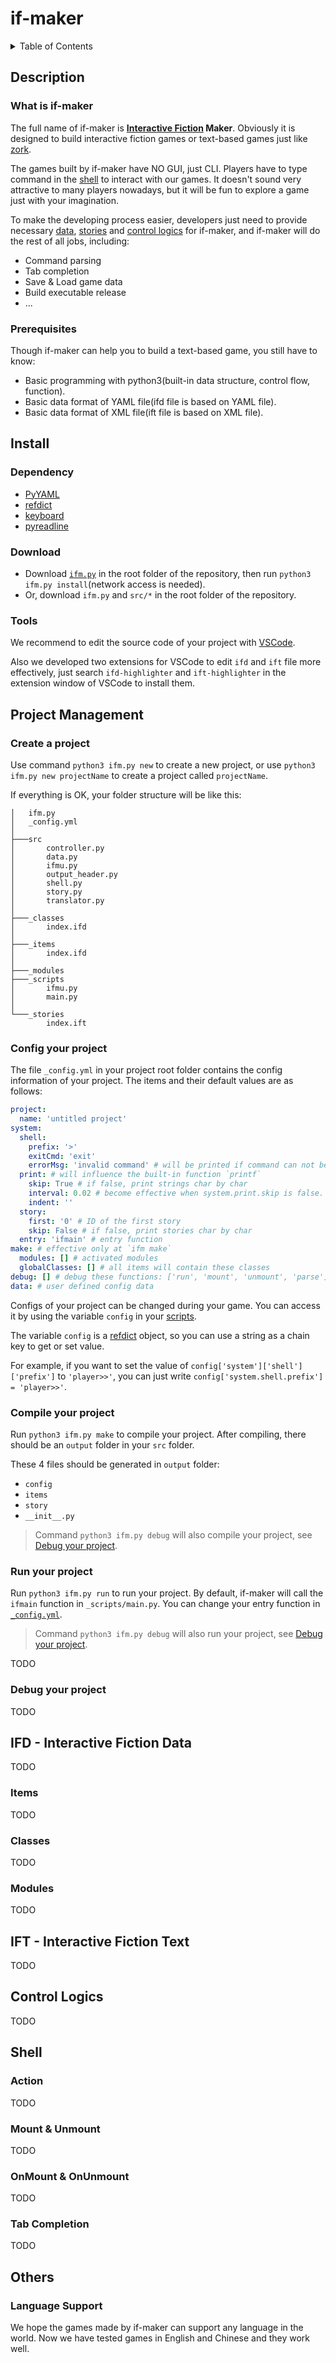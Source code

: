 # if-maker

<details>
<summary>Table of Contents</summary>

- [if-maker](#if-maker)
  - [Description](#Description)
    - [What is if-maker](#What-is-if-maker)
    - [Prerequisites](#Prerequisites)
  - [Install](#Install)
    - [Dependency](#Dependency)
    - [Download](#Download)
    - [Tools](#Tools)
  - [Project Management](#Project-Management)
    - [Create a project](#Create-a-project)
    - [Compile your project](#Compile-your-project)
    - [Run your project](#Run-your-project)
    - [Debug your project](#Debug-your-project)
  - [IFD - Interactive Fiction Data](#IFD---Interactive-Fiction-Data)
    - [Items](#Items)
    - [Classes](#Classes)
    - [Modules](#Modules)
  - [IFT - Interactive Fiction Text](#IFT---Interactive-Fiction-Text)
  - [Scripts](#Scripts)
    - [Function Call](#Function-Call)
    - [Built-in Content](#Built-in-Content)
  - [Shell](#Shell)
    - [Action](#Action)
    - [Mount & Unmount](#Mount--Unmount)
    - [OnMount & OnUnmount](#OnMount--OnUnmount)
    - [Tab Completion](#Tab-Completion)
  - [Others](#Others)
    - [Language Support](#Language-Support)

</details>

## Description

### What is if-maker

The full name of if-maker is **[Interactive Fiction](https://en.wikipedia.org/wiki/Interactive_fiction) Maker**. Obviously it is designed to build interactive fiction games or text-based games just like [zork](https://en.wikipedia.org/wiki/Zork).

The games built by if-maker have NO GUI, just CLI. Players have to type command in the [shell](#Shell) to interact with our games. It doesn't sound very attractive to many players nowadays, but it will be fun to explore a game just with your imagination.

To make the developing process easier, developers just need to provide necessary [data](#IFD---Interactive-Fiction-Data), [stories](#IFT---Interactive-Fiction-Text) and [control logics](#Scripts) for if-maker, and if-maker will do the rest of all jobs, including:

- Command parsing
- Tab completion
- Save & Load game data
- Build executable release
- ...

### Prerequisites

Though if-maker can help you to build a text-based game, you still have to know:
- Basic programming with python3(built-in data structure, control flow, function).
- Basic data format of YAML file(ifd file is based on YAML file).
- Basic data format of XML file(ift file is based on XML file).

## Install

### Dependency

- [PyYAML](https://pypi.org/project/PyYAML/)
- [refdict](https://pypi.org/project/refdict/)
- [keyboard](https://pypi.org/project/keyboard/)
- [pyreadline](https://pypi.org/project/pyreadline/)

### Download

- Download [`ifm.py`](https://raw.githubusercontent.com/DiscreteTom/if-maker/master/ifm.py) in the root folder of the repository, then run `python3 ifm.py install`(network access is needed).
- Or, download `ifm.py` and `src/*` in the root folder of the repository.

### Tools

We recommend to edit the source code of your project with [VSCode](https://code.visualstudio.com/).

Also we developed two extensions for VSCode to edit `ifd` and `ift` file more effectively, just search `ifd-highlighter` and `ift-highlighter` in the extension window of VSCode to install them.

## Project Management

### Create a project

Use command `python3 ifm.py new` to create a new project, or use `python3 ifm.py new projectName` to create a project called `projectName`.

If everything is OK, your folder structure will be like this:

```
│   ifm.py
│   _config.yml
│
├───src
│       controller.py
│       data.py
│       ifmu.py
│       output_header.py
│       shell.py
│       story.py
│       translator.py
│
├───_classes
│       index.ifd
│
├───_items
│       index.ifd
│
├───_modules
├───_scripts
│       ifmu.py
│       main.py
│
└───_stories
        index.ift
```

### Config your project

The file `_config.yml` in your project root folder contains the config information of your project. The items and their default values are as follows:

```yaml
project:
  name: 'untitled project'
system:
  shell:
    prefix: '>'
    exitCmd: 'exit'
    errorMsg: 'invalid command' # will be printed if command can not be parsed
  print: # will influence the built-in function `printf`
    skip: True # if false, print strings char by char
    interval: 0.02 # become effective when system.print.skip is false. using second as unit
    indent: ''
  story:
    first: '0' # ID of the first story
    skip: False # if false, print stories char by char
  entry: 'ifmain' # entry function
make: # effective only at `ifm make`
  modules: [] # activated modules
  globalClasses: [] # all items will contain these classes
debug: [] # debug these functions: ['run', 'mount', 'unmount', 'parse']
data: # user defined config data
```

Configs of your project can be changed during your game. You can access it by using the variable `config` in your [scripts](#Scripts).

The variable `config` is a [refdict](https://pypi.org/project/refdict/) object, so you can use a string as a chain key to get or set value.

For example, if you want to set the value of `config['system']['shell']['prefix']` to `'player>>'`, you can just write `config['system.shell.prefix'] = 'player>>'`.

### Compile your project

Run `python3 ifm.py make` to compile your project. After compiling, there should be an `output` folder in your `src` folder.

These 4 files should be generated in `output` folder:

- `config`
- `items`
- `story`
- `__init__.py`

>Command `python3 ifm.py debug` will also compile your project, see [Debug your project](#Debug-your-project).

### Run your project

Run `python3 ifm.py run` to run your project. By default, if-maker will call the `ifmain` function in `_scripts/main.py`. You can change your entry function in [`_config.yml`](#Config-your-project).

>Command `python3 ifm.py debug` will also run your project, see [Debug your project](#Debug-your-project).

TODO

### Debug your project

TODO

## IFD - Interactive Fiction Data

TODO

### Items

TODO

### Classes

TODO

### Modules

TODO

## IFT - Interactive Fiction Text

TODO

## Control Logics

TODO

## Shell

### Action

TODO

### Mount & Unmount

TODO

### OnMount & OnUnmount

TODO

### Tab Completion

TODO

## Others

### Language Support

We hope the games made by if-maker can support any language in the world. Now we have tested games in English and Chinese and they work well.
